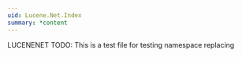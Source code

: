 ```yaml
---
uid: Lucene.​Net.​Index
summary: *content
---
```


LUCENENET TODO: This is a test file for testing namespace replacing
